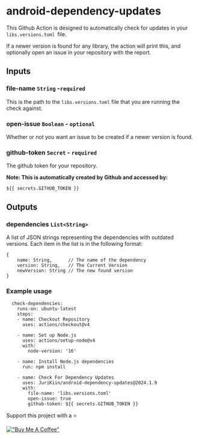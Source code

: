 # android-dependency-updates
This Github Action is designed to automatically check for updates in your `libs.versions.toml `file.

If a newer version is found for any library, the action will print this, and optionally open an issue in your repository with the report.

## Inputs

### file-name `String` -`required`

This is the path to the `libs.versions.toml` file that you are running the check against.

### open-issue `Boolean` - `optional`

Whether or not you want an issue to be created if a newer version is found.

### github-token `Secret` - `required`

The github token for your repository.

**Note: This is automatically created by Github and accessed by:**

`${{ secrets.GITHUB_TOKEN }}`

## Outputs

### dependencies `List<String>`

A list of JSON strings representing the dependencies with outdated versions.
Each item in the list is in the following format:
```
{
    name: String,      // The name of the dependency
    version: String,   // The Current Version
    newVersion: String // The new found version
}

```

### Example usage
```
  check-dependencies:
    runs-on: ubuntu-latest
    steps:
    - name: Checkout Repository
      uses: actions/checkout@v4

    - name: Set up Node.js
      uses: actions/setup-node@v4
      with:
        node-version: '16'

    - name: Install Node.js dependencies
      run: npm install

    - name: Check For Dependency Updates
      uses: JuriKiin/android-dependency-updates@2024.1.9
      with:
        file-name: 'libs.versions.toml'
        open-issue: true
        github-token: ${{ secrets.GITHUB_TOKEN }}
```

Support this project with a ⭐

[!["Buy Me A Coffee"](https://www.buymeacoffee.com/assets/img/custom_images/orange_img.png)](https://www.buymeacoffee.com/jurikiin)
